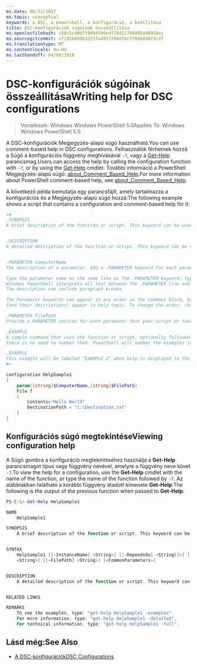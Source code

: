 ```yaml
---
ms.date: 06/12/2017
ms.topic: conceptual
keywords: a DSC, a powershell, a konfiguráció, a beállítása
title: DSC-konfigurációk súgóinak összeállítása
ms.openlocfilehash: c80c5c9007f0094396edf7bd11780495a90950ec
ms.sourcegitcommit: cf195b090b3223fa4917206dfec7f0b603873cdf
ms.translationtype: MT
ms.contentlocale: hu-HU
ms.lasthandoff: 04/09/2018
---
```

# <a name="writing-help-for-dsc-configurations"></a><span data-ttu-id="c1a57-103">DSC-konfigurációk súgóinak összeállítása</span><span class="sxs-lookup"><span data-stu-id="c1a57-103">Writing help for DSC configurations</span></span>

><span data-ttu-id="c1a57-104">Vonatkozik: Windows Windows PowerShell 5.0</span><span class="sxs-lookup"><span data-stu-id="c1a57-104">Applies To: Windows Windows PowerShell 5.0</span></span>

<span data-ttu-id="c1a57-105">A DSC-konfigurációk Megjegyzés-alapú súgó használható.</span><span class="sxs-lookup"><span data-stu-id="c1a57-105">You can use comment-based help in DSC configurations.</span></span> <span data-ttu-id="c1a57-106">Felhasználók férhetnek hozzá a Súgó a konfigurációs függvény meghívásával `-?`, vagy a [Get-Help](https://technet.microsoft.com/library/hh849696.aspx) parancsmag.</span><span class="sxs-lookup"><span data-stu-id="c1a57-106">Users can access the help by calling the configuration function with `-?`, or by using the [Get-Help](https://technet.microsoft.com/library/hh849696.aspx) cmdlet.</span></span> <span data-ttu-id="c1a57-107">További információ a PowerShell Megjegyzés-alapú súgó: [about_Comment_Based_Help](https://technet.microsoft.com/library/hh847834.aspx).</span><span class="sxs-lookup"><span data-stu-id="c1a57-107">For more information about PowerShell comment-based help, see [about_Comment_Based_Help](https://technet.microsoft.com/library/hh847834.aspx).</span></span>

<span data-ttu-id="c1a57-108">A következő példa bemutatja egy parancsfájlt, amely tartalmazza a konfigurációs és a Megjegyzés-alapú súgó hozzá:</span><span class="sxs-lookup"><span data-stu-id="c1a57-108">The following example shows a script that contains a configuration and comment-based help for it:</span></span>

```powershell
<#
.SYNOPSIS
A brief description of the function or script. This keyword can be used only once for each configuration.


.DESCRIPTION
A detailed description of the function or script. This keyword can be used only once for each configuration.


.PARAMETER ComputerName
The description of a parameter. Add a .PARAMETER keyword for each parameter in the function or script syntax.

Type the parameter name on the same line as the .PARAMETER keyword. Type the parameter description on the lines following the .PARAMETER keyword.
Windows PowerShell interprets all text between the .PARAMETER line and the next keyword or the end of the comment block as part of the parameter description.
The description can include paragraph breaks.

The Parameter keywords can appear in any order in the comment block, but the function or script syntax determines the order in which the parameters
(and their descriptions) appear in help topic. To change the order, change the syntax.

.PARAMETER FilePath
Provide a PARAMETER section for each parameter that your script or function accepts.

.EXAMPLE
A sample command that uses the function or script, optionally followed by sample output and a description. Repeat this keyword for each example. If you have multiple examples,
there is no need to number them. PowerShell will number the examples in help text.

.EXAMPLE
This example will be labeled "EXAMPLE 2" when help is displayed to the user.
#>

configuration HelpSample1
{
    param([string]$ComputerName,[string]$FilePath)
    File f
    {
        Contents="Hello World"
        DestinationPath = "c:\Destination.txt"
    }
}
```

## <a name="viewing-configuration-help"></a><span data-ttu-id="c1a57-109">Konfigurációs súgó megtekintése</span><span class="sxs-lookup"><span data-stu-id="c1a57-109">Viewing configuration help</span></span>

<span data-ttu-id="c1a57-110">A Súgó gombra a konfiguráció megtekintéséhez használja a **Get-Help** parancsmagot típus vagy függvény nevével, amelyre a függvény neve követ `-?`.</span><span class="sxs-lookup"><span data-stu-id="c1a57-110">To view the help for a configuration, use the **Get-Help** cmdlet with the name of the function, or type the name of the function followed by `-?`.</span></span> <span data-ttu-id="c1a57-111">Az alábbiakban található a korábbi függvény átadott kimenete **Get-Help**:</span><span class="sxs-lookup"><span data-stu-id="c1a57-111">The following is the output of the previous function when passed to **Get-Help**:</span></span>

```powershell
PS C:\> Get-Help HelpSample1

NAME
    HelpSample1

SYNOPSIS
    A brief description of the function or script. This keyword can be used only once for each configuration.


SYNTAX
    HelpSample1 [[-InstanceName] <String>] [[-DependsOn] <String[]>] [[-OutputPath] <String>] [[-ConfigurationData] <Hashtable>] [[-ComputerName]
    <String>] [[-FilePath] <String>] [<CommonParameters>]


DESCRIPTION
    A detailed description of the function or script. This keyword can be used only once for each configuration.


RELATED LINKS

REMARKS
    To see the examples, type: "get-help HelpSample1 -examples".
    For more information, type: "get-help HelpSample1 -detailed".
    For technical information, type: "get-help HelpSample1 -full".
```

## <a name="see-also"></a><span data-ttu-id="c1a57-112">Lásd még:</span><span class="sxs-lookup"><span data-stu-id="c1a57-112">See Also</span></span>
* [<span data-ttu-id="c1a57-113">A DSC-konfigurációk</span><span class="sxs-lookup"><span data-stu-id="c1a57-113">DSC Configurations</span></span>](configurations.md)
